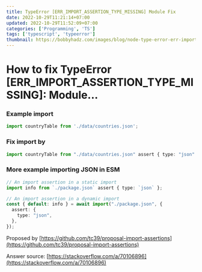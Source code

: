 ```yaml
---
title: TypeError [ERR_IMPORT_ASSERTION_TYPE_MISSING] Module Fix
date: 2022-10-29T11:21:14+07:00
updated: 2022-10-29T11:52:09+07:00
categories: ['Programming', 'TS']
tags: ['typescript', 'typeerror']
thumbnail: https://bobbyhadz.com/images/blog/node-type-error-err-import-assertion-type-missing/typeerror-err-import-assertion-type-missing.webp
---
```


# How to fix TypeError [ERR_IMPORT_ASSERTION_TYPE_MISSING]: Module...

### Example import
```typescript
import countryTable from './data/countries.json';
```
### Fix import by
```typescript
import countryTable from "./data/countries.json" assert { type: "json" };
```
### More example importing JSON in ESM
```typescript
// An import assertion in a static import
import info from `./package.json` assert { type: `json` };

// An import assertion in a dynamic import
const { default: info } = await import("./package.json", {
  assert: {
    type: "json",
  },
});
```

Proposed by [https://github.com/tc39/proposal-import-assertions](https://github.com/tc39/proposal-import-assertions)

Answer source: [https://stackoverflow.com/a/70106896](https://stackoverflow.com/a/70106896)
